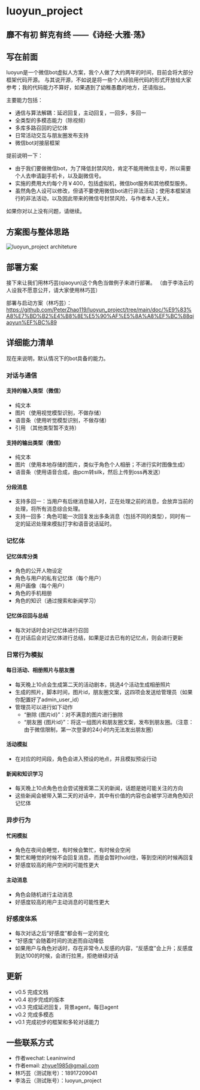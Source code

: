 # luoyun_project

## 靡不有初 鲜克有终 ——《诗经·大雅·荡》

## 写在前面
luoyun是一个微信bot虚拟人方案，我个人做了大约两年的时间，目前会将大部分框架代码开源。
与其说开源，不如说是将一些个人经验用代码的形式开放给大家参考；我的代码能力不算好，如果遇到了幼稚愚蠢的地方，还请指出。

主要能力包括：
- 通信与算法解耦：延迟回复，主动回复，一回多，多回一
- 全类型的多模态能力（除视频）
- 多库多路召回的记忆体
- 日常活动交互与朋友圈发布支持
- 微信bot对接层框架

提前说明一下：
- 由于我们要做微信bot，为了降低封禁风险，肯定不能用微信主号，所以需要个人去申请副手机卡，以及副微信号。
- 实施的费用大约每个月￥400，包括虚拟机，微信bot服务和其他模型服务。
- 虽然角色人设可以修改，但请不要使用微信bot进行非法活动；使用本框架进行的非法活动，以及因此带来的微信号封禁风险，与作者本人无关。

如果你对以上没有问题，请继续。

## 方案图与整体思路
![luoyun_project architeture](https://github.com/PeterZhao119/luoyun_project/blob/main/doc/luoyun_project%20architecture.png)

## 部署方案
接下来让我们用林巧芸(qiaoyun)这个角色当做例子来进行部署。
（由于李洛云的人设我不愿意公开，请大家使用林巧芸）

部署与启动方案（林巧芸）：
https://github.com/PeterZhao119/luoyun_project/tree/main/doc/%E9%83%A8%E7%BD%B2%E4%B8%8E%E5%90%AF%E5%8A%A8%EF%BC%88qiaoyun%EF%BC%89

## 详细能力清单
现在来说明，默认情况下的bot具备的能力。

### 对话与通信
#### 支持的输入类型（微信）
- 纯文本
- 图片（使用视觉模型识别，不做存储）
- 语音条（使用听觉模型识别，不做存储）
- 引用
（其他类型暂不支持）
#### 支持的输出类型（微信）
- 纯文本
- 图片（使用本地存储的图片，类似于角色个人相册；不进行实时图像生成）
- 语音条（使用语音合成，由pcm转silk，然后上传到oss再发送）
#### 分段消息
- 支持多回一：当用户有后继消息输入时，正在处理之前的消息，会放弃当前的处理，将所有消息综合处理。
- 支持一回多：角色可能一次回复发出多条消息（包括不同的类型），同时有一定的延迟处理来模拟打字和语音说话延时。

### 记忆体
#### 记忆体库分类
- 角色的公开人物设定
- 角色与用户的私有记忆体（每个用户）
- 用户画像（每个用户）
- 角色的手机相册
- 角色的知识（通过搜索和新闻学习）
#### 记忆体召回与总结
- 每次对话时会对记忆体进行召回
- 在对话后会对记忆体进行总结，如果是过去已有的记忆点，则会进行更新

### 日常行为模拟
#### 每日活动、相册照片与朋友圈
- 每天晚上10点会生成第二天的活动剧本，挑选4个活动生成相册照片
- 生成的照片，脚本时间，图片id，朋友圈文案，这四项会发送给管理员（如果你配置好了admin_user_id）
- 管理员可以进行如下动作
    - “删除 {图片id}”：对不满意的图片进行删除
    - “朋友圈 {图片id}”：将这一组图片和朋友圈文案，发布到朋友圈。（注意：由于微信限制，第一次登录的24小时内无法发出朋友圈）
#### 活动模拟
- 在对应的时间段，角色会进入预设的地点，并且模拟预设行动
#### 新闻和知识学习
- 每天晚上10点角色也会尝试搜索第二天的新闻，话题是她可能关注的方向
- 这些新闻会被带入第二天的对话中，其中有价值的内容也会被学习进角色知识记忆体

### 异步行为
#### 忙闲模拟
- 角色在夜间会睡觉，有时候会繁忙，有时候会空闲
- 繁忙和睡觉的时候不会回复消息，而是会暂时hold住，等到空闲的时候再回复
- 好感度较高的用户空闲的可能性更大
#### 主动消息
- 角色会随机进行主动消息
- 好感度较高的用户主动消息的可能性更大

### 好感度体系
- 每次对话之后“好感度”都会有一定的变化
- “好感度”会随着时间的流逝而自动降低
- 如果用户与角色对话时，存在非常令人反感的内容，“反感度”会上升；反感度到达100的时候，会进行拉黑，拒绝继续对话

## 更新
- v0.5 完成文档
- v0.4 初步完成的版本
- v0.3 完成延迟回复，背景agent，每日agent
- v0.2 完成多模态
- v0.1 完成初步的框架和多轮对话能力

## 一些联系方式
- 作者wechat: Leaninwind
- 作者email: zhyue1985@gmail.com
- 林巧芸（测试账号）：18917209041
- 李洛云（测试账号）：luoyun_project
